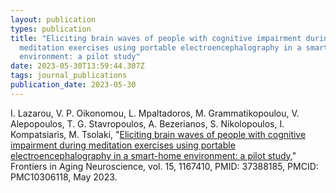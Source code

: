 ```yaml
---
layout: publication
types: publication
title: "Eliciting brain waves of people with cognitive impairment during
  meditation exercises using portable electroencephalography in a smart-home
  environment: a pilot study"
date: 2023-05-30T13:59:44.307Z
tags: journal_publications
publication_date: 2023-05-30
---
```

I. Lazarou, V. P. Oikonomou, L. Mpaltadoros, M. Grammatikopoulou, V. Alepopoulos, T. G. Stavropoulos, A. Bezerianos, S. Nikolopoulos, I. Kompatsiaris, M. Tsolaki, "[Eliciting brain waves of people with cognitive impairment during meditation exercises using portable electroencephalography in a smart-home environment: a pilot study](https://www.frontiersin.org/journals/aging-neuroscience/articles/10.3389/fnagi.2023.1167410/full)," Frontiers in Aging Neuroscience, vol. 15, 1167410, PMID: 37388185, PMCID: PMC10306118, May 2023.